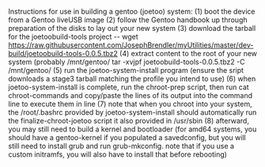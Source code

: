 Instructions for use in building a gentoo (joetoo) system:
(1) boot the device from a Gentoo liveUSB image
(2) follow the Gentoo handbook up through preparation of the disks to lay out your new system
(3) download the tarball for the joetoobuild-tools project --
     wget https://raw.githubusercontent.com/JosephBrendler/myUtilities/master/dev-build/joetoobuild-tools-0.0.5.tbz2
(4) extract content to the root of your new system (probably /mnt/gentoo/
     tar -xvjpf joetoobuild-tools-0.0.5.tbz2 -C /mnt/gentoo/
(5) run the joetoo-system-install program 
    (ensure the sript downloads a stage3 tarball matching the profile you intend to use)
(6) when joetoo-system-install is complete, run the chroot-prep script, then
    run cat chroot-commands and copy/paste the lines of its output into the
    command line to execute them in line
(7) note that when you chroot into your system, the /root/.bashrc provided by
    joetoo-system-install should automatically run the finalize-chroot-joetoo
    script it also provided in /usr/sbin
(8) afterward, you may still need to build a kernel and bootloader
    (for amd64 systems, you should have a gentoo-kernel if you populated
     a savedconfig, but you will still need to install grub and run grub-mkconfig.
     note that if you use a custom initramfs, you will also have to install
     that before rebooting)
